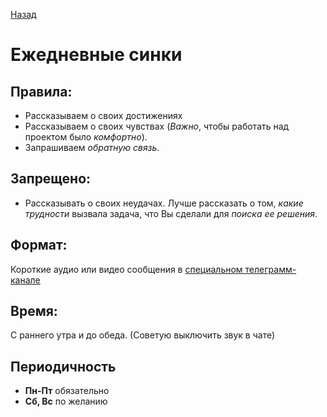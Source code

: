 [Назад](./index)

# Ежедневные синки


## Правила:

- Рассказываем о своих достижениях
- Рассказываем о своих чувствах (_Важно_, чтобы работать над проектом было _комфортно_).
- Запрашиваем _обратную связь_.


## Запрещено:

- Рассказывать о своих неудачах. Лучше рассказать о том, _какие трудности_ вызвала задача, что Вы сделали для _поиска ее решения_.


## Формат:

Короткие аудио или видео сообщения в [специальном телеграмм-канале](https://t.me/c/1752831264/2)


## Время:

С раннего утра и до обеда. (Советую выключить звук в чате)


## Периодичность

- **Пн-Пт** обязательно
- **Сб, Вс** по желанию

